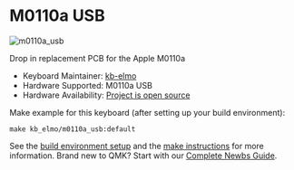 # M0110a USB

![m0110a_usb](https://i.imgur.com/h8nN8Onl.jpg)

Drop in replacement PCB for the Apple M0110a

* Keyboard Maintainer: [kb-elmo](https://github.com/kb-elmo)
* Hardware Supported: M0110a USB
* Hardware Availability: [Project is open source](https://github.com/kb-elmo/m0110a_usb)

Make example for this keyboard (after setting up your build environment):

    make kb_elmo/m0110a_usb:default

See the [build environment setup](https://docs.qmk.fm/#/getting_started_build_tools) and the [make instructions](https://docs.qmk.fm/#/getting_started_make_guide) for more information. Brand new to QMK? Start with our [Complete Newbs Guide](https://docs.qmk.fm/#/newbs).

